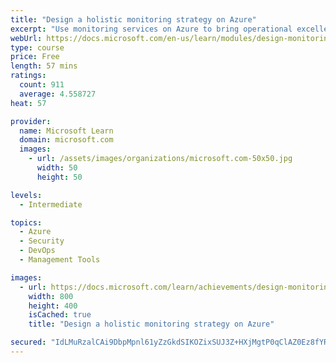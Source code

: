```yaml
---
title: "Design a holistic monitoring strategy on Azure"
excerpt: "Use monitoring services on Azure to bring operational excellence to your applications and infrastructure."
webUrl: https://docs.microsoft.com/en-us/learn/modules/design-monitoring-strategy-on-azure/
type: course
price: Free
length: 57 mins
ratings:
  count: 911
  average: 4.558727
heat: 57

provider:
  name: Microsoft Learn
  domain: microsoft.com
  images:
    - url: /assets/images/organizations/microsoft.com-50x50.jpg
      width: 50
      height: 50

levels:
  - Intermediate

topics:
  - Azure
  - Security
  - DevOps
  - Management Tools

images:
  - url: https://docs.microsoft.com/learn/achievements/design-monitoring-strategy-on-azure-social.png
    width: 800
    height: 400
    isCached: true
    title: "Design a holistic monitoring strategy on Azure"

secured: "IdLMuRzalCAi9DbpMpnl61yZzGkdSIKOZixSUJ3Z+HXjMgtP0qClAZ0Ez8fYRC70G2Tf/4sX7zs2kUbhmfAs+AEAZA34EvgxMgbUz+0+ZmPT2WzhKjyeY9axJx/McGcIZCaEAwvqmBraS3op68P57tO1yLB60MxvMKvsBDJJIoEc5oUcSuILD68GnGf23AWEp4MsMp+8CTSk8Vigm1EI+cZ8tZNEXifUSYx5r49PW+Rf/AS732tnb6FjGHiIjrsoEo1OeaYfeeJoiZKtiCE1cWiTaD2KYX2Nv7ewjIGppvwwHfovcV4fqxgVBhb5F7XA4jp+a7exg4v0wvHKWMnvgjcn/6vH5nsyRqGQeIliyg4JIw35cWd7uo+5BZM6+dPID1fQ40kLko3rp9RcsafpdQ==;qAAEkt/Hgu3ggFtKWLxiZA=="
---
```


